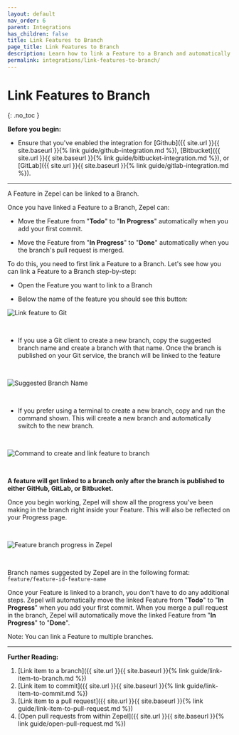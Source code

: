 ```yaml
---
layout: default
nav_order: 6
parent: Integrations
has_children: false
title: Link Features to Branch
page_title: Link Features to Branch
description: Learn how to link a Feature to a Branch and automatically change the Feature's status.
permalink: integrations/link-features-to-branch/
---
```


# Link Features to Branch

{: .no_toc }

__Before you begin:__ 

- Ensure that you've enabled the integration for [Github]({{ site.url }}{{ site.baseurl }}{% link guide/github-integration.md %}), [Bitbucket]({{ site.url }}{{ site.baseurl }}{% link guide/bitbucket-integration.md %}), or [GitLab]({{ site.url }}{{ site.baseurl }}{% link guide/gitlab-integration.md %}).

---

A Feature in Zepel can be linked to a Branch. 

Once you have linked a Feature to a Branch, Zepel can:

- Move the Feature from "__Todo__" to "__In Progress__" automatically when you add your first commit.

- Move the Feature from "__In Progress__" to "__Done__" automatically when you the branch's pull request is merged.

To do this, you need to first link a Feature to a Branch. Let's see how you can link a Feature to a Branch step-by-step:

- Open the Feature you want to link to a Branch

- Below the name of the feature you should see this button:

![Link feature to Git](/guide/assets/uploads/zepel-link-feature-to-branch-button.png "Link feature to Git")

<br>

- If you use a Git client to create a new branch, copy the suggested branch name and create a branch with that name. Once the branch is published on your Git service, the branch will be linked to the feature

<br>

![Suggested Branch Name](/guide/assets/uploads/zepel-suggested-branch-name.png "Suggested Branch Name")

<br>

- If you prefer using a terminal to create a new branch, copy and run the command shown. This will create a new branch and automatically switch to the new branch.

<br>

![Command to create and link feature to branch](/guide/assets/uploads/zepel-command-checkout-feature-link-to-branch.png)

<br>

__A feature will get linked to a branch only after the branch is published to either GitHub, GitLab, or Bitbucket.__

Once you begin working, Zepel will show all the progress you've been making in the branch right inside your Feature. This will also be reflected on your Progress page.

<br>

![Feature branch progress in Zepel](/guide/assets/uploads/zepel-link-feature-to-branch-in-progress.png)

<br>

Branch names suggested by Zepel are in the following format: `feature/feature-id-feature-name`

Once your Feature is linked to a branch, you don't have to do any additional steps. Zepel will automatically move the linked Feature from "__Todo__" to "__In Progress__" when you add your first commit. When you merge a pull request in the branch, Zepel will automatically move the linked Feature from "__In Progress__" to "__Done__".


Note: You can link a Feature to multiple branches. 

---

__Further Reading:__ 

1. [Link item to a branch]({{ site.url }}{{ site.baseurl }}{% link guide/link-item-to-branch.md %})
1. [Link item to commit]({{ site.url }}{{ site.baseurl }}{% link guide/link-item-to-commit.md %})
1. [Link item to a pull request]({{ site.url }}{{ site.baseurl }}{% link guide/link-item-to-pull-request.md %})
1. [Open pull requests from within Zepel]({{ site.url }}{{ site.baseurl }}{% link guide/open-pull-request.md %})